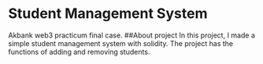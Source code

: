 # Student Management System
Akbank web3 practicum final case.
##About project
In this project, I made a simple student management system with solidity. The project has the functions of adding and removing students.
